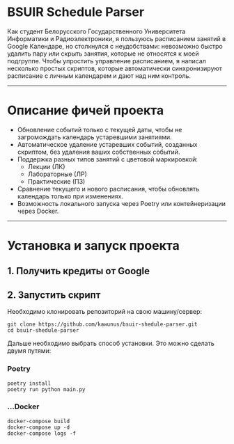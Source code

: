 # BSUIR Schedule Parser
Как студент Белорусского Государственного Университета Информатики и Радиоэлектроники, я пользуюсь расписанием занятий в Google Календаре, но столкнулся с неудобствами: невозможно быстро удалить пару или скрыть занятия, которые не относятся к моей подгруппе. Чтобы упростить управление расписанием, я написал несколько простых скриптов, которые автоматически синхронизируют расписание с личным календарем и дают над ним контроль.

---

# Описание фичей проекта
- Обновление событий только с текущей даты, чтобы не загромождать календарь устаревшими занятиями.
- Автоматическое удаление устаревших событий, созданных скриптом, без удаления ваших собственных событий.
- Поддержка разных типов занятий с цветовой маркировкой:
  - Лекции (ЛК)
  - Лабораторные (ЛР)
  - Практические (ПЗ)
- Сравнение текущего и нового расписания, чтобы обновлять календарь только при изменениях.
- Возможность локального запуска через Poetry или контейнеризации через Docker.

---

# Установка и запуск проекта
## 1. Получить кредиты от Google

## 2. Запустить скрипт
Необходимо клонировать репозиторий на свою машину/сервер:
```
git clone https://github.com/kawunus/bsuir-shedule-parser.git
cd bsuir-shedule-parser
```
Дальше необходимо выбрать способ установки. Это можно сделать двумя путями:

### Poetry
```
poetry install
poetry run python main.py
```

### ...Docker
```
docker-compose build
docker-compose up -d
docker-compose logs -f
```
